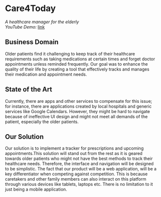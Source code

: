 # Care4Today #
*A healthcare manager for the elderly* \
*YouTube Demo:* [link](https://www.youtube.com/watch?v=gLVQ4oGN3tA&feature=youtu.be)

## Business Domain ##
Older patients find it challenging to keep track of their healthcare requirements such as taking medications at certain times and forget doctor appointments unless reminded frequently. Our goal was to enhance the quality of their life by creating a tool that effectively tracks and manages their medication and appointment needs. 

## State of the Art ##
Currently, there are apps and other services to compensate for this issue; for instance, there are applications created by local hospitals and generic services like Google Calendars. However, they might be hard to navigate because of ineffective UI design and might not meet all demands of the patient, especially the older patients.

## Our Solution ##
Our solution is to implement a tracker for prescriptions and upcoming appointments.This solution will stand out from the rest as it is geared towards older patients who might not have the best methods to track their healthcare needs. Therefore, the interface and navigation will be designed to be simplistic. The fact that our product will be a web application, will be a key differentiator when competing against competition. This is because caretakers and other family members can also interact on this platform through various devices like tablets, laptops etc. There is no limitation to it just being a mobile application.
